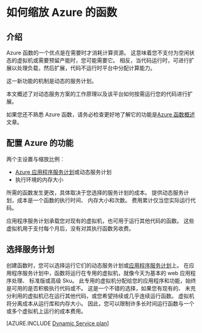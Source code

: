 <properties
   pageTitle="如何缩放 Azure 函数 |Microsoft Azure"
   description="了解如何 Azure 函数扩展以满足您事件驱动的工作负载的需要。"
   services="functions"
   documentationCenter="na"
   authors="dariagrigoriu"
   manager="erikre"
   editor=""
   tags=""
   keywords="azure 函数、 函数、 事件处理、 webhooks、 动态计算、 无服务器体系结构"/>

<tags
   ms.service="functions"
   ms.devlang="multiple"
   ms.topic="reference"
   ms.tgt_pltfrm="multiple"
   ms.workload="na"
   ms.date="08/03/2016"
   ms.author="dariagrigoriu"/>

# <a name="how-to-scale-azure-functions"></a>如何缩放 Azure 的函数

## <a name="introduction"></a>介绍

Azure 函数的一个优点是在需要时才消耗计算资源。 这意味着您不支付为空闲状态的虚拟机或需要预留产能时，您可能需要它。 相反，当代码运行时，可进行扩展以处理负载，然后扩展，代码不运行时平台中分配计算能力。

这一新功能的机制是动态的服务计划。  

本文概述了对动态服务方案的工作原理以及该平台如何按需运行您的代码进行扩展。

如果您还不熟悉 Azure 函数，请务必检查更好地了解它的功能是[Azure 函数概述](functions-overview.md)文章。

## <a name="configure-azure-functions"></a>配置 Azure 的功能

两个主设置与缩放比例︰

* [Azure 应用程序服务计划](../app-service/azure-web-sites-web-hosting-plans-in-depth-overview.md)或动态服务计划
* 执行环境的内存大小

所需的函数发生更改，具体取决于您选择的服务计划的成本。 提供动态服务计划，成本是一个函数的执行时间、 内存大小和次数。 费用累计仅当您实际运行代码。

应用程序服务计划承载您对现有的虚拟机，也可用于运行其他代码的函数。 这些虚拟机用于支付每个月后，没有对其执行函数另收费。

## <a name="choose-a-service-plan"></a>选择服务计划

创建函数时，您可以选择运行它们的动态服务计划或[应用程序服务计划](../app-service/azure-web-sites-web-hosting-plans-in-depth-overview.md)上。
在应用程序服务计划中，函数将运行在专用的虚拟机，就像今天为基本的 web 应用程序处理、 标准版或高级 Sku。
此专用的虚拟机分配给您的应用程序和功能，始终是可用的是否积极执行代码或不。 这是一个不错的选择，如果您有现有的、 未充分利用的虚拟机已在运行其他代码，或您希望持续或几乎连续运行函数。 虚拟机将分离成本从运行库和内存大小。 因此，您可以限制许多长时间运行函数与一个或多个虚拟机上运行的成本费用。

[AZURE.INCLUDE [Dynamic Service plan](../../includes/functions-dynamic-service-plan.md)]

